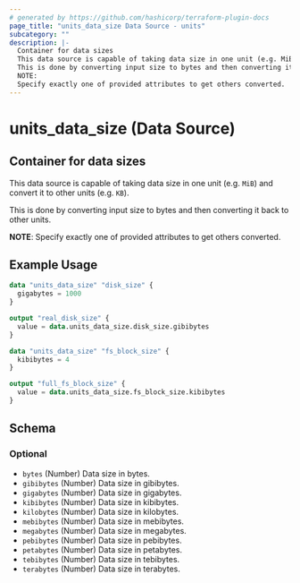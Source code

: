 ```yaml
---
# generated by https://github.com/hashicorp/terraform-plugin-docs
page_title: "units_data_size Data Source - units"
subcategory: ""
description: |-
  Container for data sizes
  This data source is capable of taking data size in one unit (e.g. MiB) and convert it to other units (e.g. KB).
  This is done by converting input size to bytes and then converting it back to other units.
  NOTE:
  Specify exactly one of provided attributes to get others converted.
---
```


# units_data_size (Data Source)

## Container for data sizes

This data source is capable of taking data size in one unit (e.g. `MiB`) and convert it to other units (e.g. `KB`).

This is done by converting input size to bytes and then converting it back to other units.

**NOTE**:
Specify exactly one of provided attributes to get others converted.

## Example Usage

```terraform
data "units_data_size" "disk_size" {
  gigabytes = 1000
}

output "real_disk_size" {
  value = data.units_data_size.disk_size.gibibytes
}

data "units_data_size" "fs_block_size" {
  kibibytes = 4
}

output "full_fs_block_size" {
  value = data.units_data_size.fs_block_size.kibibytes
}
```

<!-- schema generated by tfplugindocs -->
## Schema

### Optional

- `bytes` (Number) Data size in bytes.
- `gibibytes` (Number) Data size in gibibytes.
- `gigabytes` (Number) Data size in gigabytes.
- `kibibytes` (Number) Data size in kibibytes.
- `kilobytes` (Number) Data size in kilobytes.
- `mebibytes` (Number) Data size in mebibytes.
- `megabytes` (Number) Data size in megabytes.
- `pebibytes` (Number) Data size in pebibytes.
- `petabytes` (Number) Data size in petabytes.
- `tebibytes` (Number) Data size in tebibytes.
- `terabytes` (Number) Data size in terabytes.
